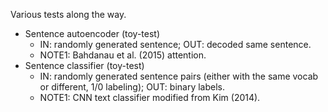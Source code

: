 Various tests along the way.

* Sentence autoencoder (toy-test)
  * IN: randomly generated sentence; OUT: decoded same sentence.
  * NOTE1: Bahdanau et al. (2015) attention.
* Sentence classifier (toy-test)
  * IN: randomly generated sentence pairs (either with the same vocab or different, 1/0 labeling); OUT: binary labels.
  * NOTE1: CNN text classifier modified from Kim (2014).
